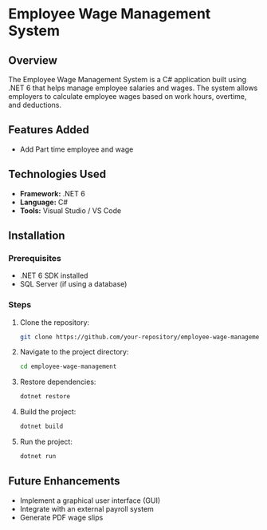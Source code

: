 # Employee Wage Management System

## Overview

The Employee Wage Management System is a C# application built using .NET 6 that helps manage employee salaries and wages. The system allows employers to calculate employee wages based on work hours, overtime, and deductions.

## Features Added
- Add Part time employee and wage

## Technologies Used

- **Framework:** .NET 6
- **Language:** C#
- **Tools:** Visual Studio / VS Code

## Installation

### Prerequisites

- .NET 6 SDK installed
- SQL Server (if using a database)

### Steps

1. Clone the repository:
   ```sh
   git clone https://github.com/your-repository/employee-wage-management.git
   ```
2. Navigate to the project directory:
   ```sh
   cd employee-wage-management
   ```
3. Restore dependencies:
   ```sh
   dotnet restore
   ```
4. Build the project:
   ```sh
   dotnet build
   ```
5. Run the project:
   ```sh
   dotnet run
   ```

## Future Enhancements

- Implement a graphical user interface (GUI)
- Integrate with an external payroll system
- Generate PDF wage slips



